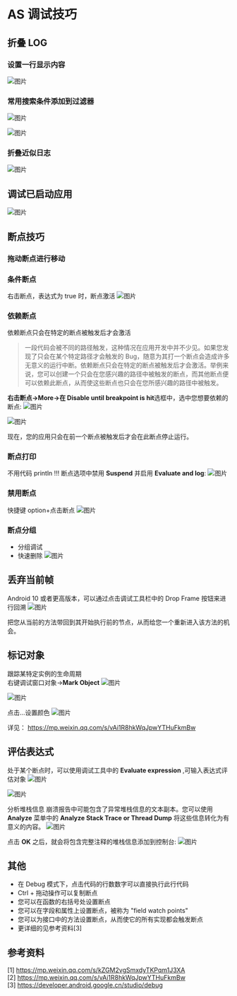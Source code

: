# AS 调试技巧
## 折叠 LOG

### 设置一行显示内容

![图片](./image/AS-debug1.png)

### 常用搜索条件添加到过滤器

![图片](./image/AS-debug2.png)

![图片](./image/AS-debug3.png)

### 折叠近似日志

![图片](./image/AS-debug4.png)

## 调试已启动应用

![图片](./image/AS-debug5.png)

## 断点技巧

### 拖动断点进行移动

### 条件断点

右击断点，表达式为 true 时，断点激活
![图片](./image/AS-debug6.png)

### 依赖断点

依赖断点只会在特定的断点被触发后才会激活

> 一段代码会被不同的路径触发，这种情况在应用开发中并不少见。如果您发现了只会在某个特定路径才会触发的 Bug，随意为其打一个断点会造成许多无意义的运行中断。依赖断点只会在特定的断点被触发后才会激活。举例来说，您可以创建一个只会在您感兴趣的路径中被触发的断点，而其他断点便可以依赖此断点，从而使这些断点也只会在您所感兴趣的路径中被触发。

**右击断点->More->在 Disable until breakpoint is hit**选框中，选中您想要依赖的断点:
![图片](./image/AS-debug7.png)

![图片](./image/AS-debug8.png)

现在，您的应用只会在前一个断点被触发后才会在此断点停止运行。

### 断点打印

不用代码 println !!!
断点选项中禁用 **Suspend** 并启用 **Evaluate and log**:
![图片](./image/AS-debug9.png)

### 禁用断点

快捷键 option+点击断点
![图片](./image/AS-debug10.png)

### 断点分组

- 分组调试
- 快速删除
  ![图片](./image/AS-debug11.png)

## 丢弃当前帧

Android 10 或者更高版本，可以通过点击调试工具栏中的 Drop Frame 按钮来进行回溯
![图片](./image/AS-debug12.png)

把您从当前的方法带回到其开始执行前的节点，从而给您一个重新进入该方法的机会。

## 标记对象

跟踪某特定实例的生命周期  
右键调试窗口对象->**Mark Object**
![图片](./image/AS-debug13.png)

![图片](./image/AS-debug14.png)

点击...设置颜色
![图片](./image/AS-debug15.png)

详见： https://mp.weixin.qq.com/s/vAi1R8hkWqJpwYTHuFkmBw

## 评估表达式

处于某个断点时，可以使用调试工具中的 **Evaluate expression** ,可输入表达式评估对象
![图片](./image/AS-debug16.png)

![图片](./image/AS-debug17.png)

分析堆栈信息
崩溃报告中可能包含了异常堆栈信息的文本副本。您可以使用 **Analyze** 菜单中的 **Analyze Stack Trace or Thread Dump** 将这些信息转化为有意义的内容。
![图片](./image/AS-debug18.png)

点击 **OK** 之后，就会将包含完整注释的堆栈信息添加到控制台:
![图片](./image/AS-debug19.png)

## 其他

- 在 Debug 模式下，点击代码的行数数字可以直接执行此行代码
- Ctrl + 拖动操作可以复制断点
- 您可以在函数的右括号处设置断点
- 您可以在字段和属性上设置断点，被称为 "field watch points"
- 您可以为接口中的方法设置断点，从而使它的所有实现都会触发断点
- 更详细的见参考资料[3]

## 参考资料

[1] https://mp.weixin.qq.com/s/kZGM2vgSmxdyTKPqm1J3XA  
[2] https://mp.weixin.qq.com/s/vAi1R8hkWqJpwYTHuFkmBw  
[3] https://developer.android.google.cn/studio/debug  
